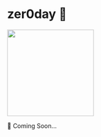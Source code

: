 # zer0day 👻
<img width="200px" src="(https://c.tenor.com/b-t5Dg3vjKMAAAAC/mr-robot.gif)" />

🚀 Coming Soon...

